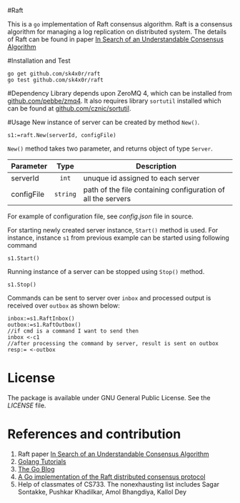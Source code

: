 #Raft

This is a `go` implementation of Raft consensus algorithm. Raft is a consensus algorithm for managing a log replication on distributed system. The details of Raft can be found in paper [In Search of an Understandable Consensus Algorithm](https://ramcloud.stanford.edu/wiki/download/attachments/11370504/raft.pdf)

#Installation and Test

```
go get github.com/sk4x0r/raft
go test github.com/sk4x0r/raft
```

#Dependency
Library depends upon ZeroMQ 4, which can be installed from [github.com/pebbe/zmq4](github.com/pebbe/zmq4). It also requires library `sortutil` installed which can be found at [github.com/cznic/sortutil](github.com/cznic/sortutil).


#Usage
New instance of server can be created by method `New()`.
```
s1:=raft.New(serverId, configFile)
```
`New()` method takes two parameter, and returns object of type `Server`.

| Parameter		| Type		| Description  
| -------------|:---------:| -----------
| serverId		| `int` 	| unuque id assigned to each server
| configFile	| `string`  | path of the file containing configuration of all the servers

For example of configuration file, see _config.json_ file in source.

For starting newly created server instance, `Start()` method is used.
For instance, instance `s1` from previous example can be started using following command
```
s1.Start()
```

Running instance of a server can be stopped using `Stop()` method.
```
s1.Stop()
```

Commands can be sent to server over `inbox` and processed output is received over `outbox` as shown below:
```
inbox:=s1.RaftInbox()
outbox:=s1.RaftOutbox()
//if cmd is a command I want to send then
inbox <-c1
//after processing the command by server, result is sent on outbox
resp:= <-outbox
```

# License

The package is available under GNU General Public License. See the _LICENSE_ file.

# References and contribution
1. Raft paper [In Search of an Understandable Consensus Algorithm](https://ramcloud.stanford.edu/wiki/download/attachments/11370504/raft.pdf)
2. [Golang Tutorials](http://tour.golang.org/)
3. [The Go Blog](http://blog.golang.org/)
4. [A Go implementation of the Raft distributed consensus protocol](https://github.com/goraft/raft)
5. Help of classmates of CS733. The nonexhausting list includes Sagar Sontakke, Pushkar Khadilkar, Amol Bhangdiya, Kallol Dey
